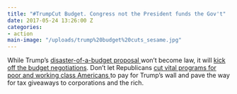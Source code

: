 ```yaml
---
title: "#TrumpCut Budget. Congress not the President funds the Gov't"
date: 2017-05-24 13:26:00 Z
categories:
- action
main-image: "/uploads/trump%20budget%20cuts_sesame.jpg"
---
```


While Trump’s [disaster-of-a-budget proposal ](http://click.actionnetwork.org/mpss/c/3AA/ni0YAA/t.27j/sV5Be4CtTRGHePPui6aBEA/h7/mb-2FqhNwiPwHg26xxrzU0iwOyYkkh9bUq7tve0VyaD0B-2FxNYJNNUseECwEK-2FsysWSIgItwt09NMVYnt1QZcPEIMR0sPD5RZhwnOsEPmsh0vaMmGQ09qFF-2BJ05cYtFdKjnERvY6Vv-2Bec8l2Gyg4YS8tenT0PkLKOJO8wL2B0wzxp2BkG8eyCb7Uel66IuiDmO57l5k8aq2O-2FHnS9RZKlG4IhWsfEcAgmwH3OUrEuLX-2Fex5D7rBhc5JpjW-2FNPCIlu6Fn5fe-2BUj-2Bw9y08bbgX-2BtcsHSdBi2lYtv2PFEWDoEEN2WbokzaYm6oUZ8yqDx6fxn5FNn9rf5o1IRtw8qZjaoRU3Umt1HpXEoHdOZXo9MizyU-2Fxld-2BJt5QBH6znYm1RIsai45T1oiXVpyLZnjW67fgnyughHmXcN8M-2FqtPRiJh5WjZmyiyb8BaPLchPRFjlyuqMgg-2Fj7JF9oSo7FAH5gkfQ2UeQ69J-2ByaQqH9qnMzM30OIkYmvvmLUa2oyJDSxR5KvgdMBPdOrJTCt4WJqvHvfwhvdATwe8p6sd5UE4jr9-2FyoFqwXR4ZNdKLWDCwmoqsy32Wj3uCVchdXseeQB8YEIJw-3D-3D)won’t become law, it will [kick off the budget negotiations](http://click.actionnetwork.org/mpss/c/3AA/ni0YAA/t.27j/sV5Be4CtTRGHePPui6aBEA/h8/JNf0fhVOZMpEUe3Jt5f8HLVP-2BF5uwh97RsRQRYQRHDqF6mkr98pYvb0h-2FHxV2l8iPkf57PqlW3sfM6RT-2F9ZAzJEtBArlyZU52u0BsMShprPUHkiurZGVsF9CDSHkO2Y4jy5MAGiM-2FgOm3V89CEEuhZk-2Fm1x91ffnC5XzMgqKbJUux7PxDv7beTc-2FV0w1v4vx5AeR7pha1nmTwuXv-2BdlSMdb4e5ML-2Ft1VbRy7SCPq2rizkjQyXmRzmmvQv0C1kYTBjnktac5t3MkDfbPej-2BYddNHAIg2L4Jw8SDgJjtsA4t81h7Ff8i4pHXi2t1e1hO3FrJuzRfEzqH5SW4q70pUPYiMJhwWqZFZLTpGuMcLDNqgWC9PkSso0ixpP6zrz54F5b0NmLvkcceblfp-2B9jtgGEWaljlUJazMI7RtHSwVCz74pR21-2BHfnIbzrnkPXwnM2UfqaoSOeEn27IDz9xBjv8oA-3D-3D). Don’t let Republicans [cut vital programs for poor and working class Americans ](http://click.actionnetwork.org/mpss/c/3AA/ni0YAA/t.27j/sV5Be4CtTRGHePPui6aBEA/h9/8NuaD72JGqnnDvoyX4G6rL6mq-2BSeuQG0DLm4bWUQ3q506wQ5sjJkSxU5hJ5pIXN2YZbu-2FhDtIvep8OS2nWHAOCC44Sgz6vN3Kb15qi1c5A0UynALPn2byGLh-2FifljG0Bp-2FTgxJo1kwKXxOWT7Zh-2FLHIk75e5LcsG5SbJQrVhPJEzEz-2BKv41RP3uAP8OJtvB1vEgBVI-2FdH7f06idldlkUdvNTkXWRGKqQKQ5iFBzAlWXDfK1GFZXT2Mr9k-2FZU3zRXKb0GR4v3MMoKACtBlXfAOXOKeMzme-2FyFl2CSv746a0eeVin8ws-2BQ-2Be3cqguTJ8ra0YbSWXppNEgGxwJOFB56GrRpDPb0LrCtls4TBhRz9fanVOJkH1wkifxjDtqGmn67aIu-2BrcAlsFHMGSgHOfGjKhhWmrfQhPzOg-2BwWHp3Xnpqo-2FXeWM6RVmHxNLRvZMVpYe3u96324ZQ0dgYq3nAVIaWUu3XdUP9-2BNI-2F4szY8-2BwtcHK58lYg4anMFNd2Ko-2Bw8-2B)to pay for Trump’s wall and pave the way for tax giveaways to corporations and the rich.